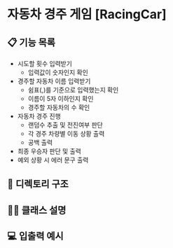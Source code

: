 # 자동차 경주 게임 [RacingCar]

## 📋 기능 목록
- 시도할 횟수 입력받기
  - 입력값이 숫자인지 확인
- 경주할 자동차 이름 입력받기 
   - 쉼표(,)를 기준으로 입력했는지 확인
   - 이름이 5자 이하인지 확인
   - 경주할 자동차의 수 확인
- 자동차 경주 진행
  - 랜덤수 추출 및 전진여부 판단
  - 각 경주 차량별 이동 상황 출력
  - 공백 출력 
- 최종 우승자 판단 및 출력
- 예외 상황 시 에러 문구 출력

## 📂 디렉토리 구조 

## ✍🏻 클래스 설명

## 💻 입출력 예시
